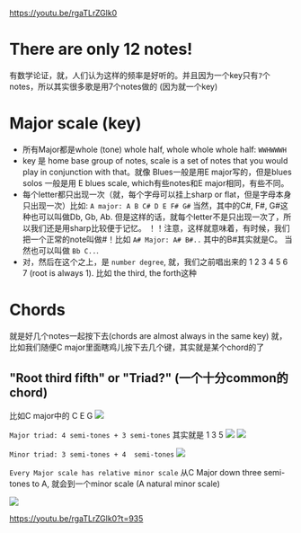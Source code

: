 https://youtu.be/rgaTLrZGlk0
# There are only 12 notes!
有数学论证，就，人们认为这样的频率是好听的。并且因为一个key只有`7`个notes，所以其实很多歌是用7个notes做的 (因为就一个key)

# Major scale (key)
* 所有Major都是whole (tone) whole half, whole whole whole half:
`WWHWWWH`
* key 是 home base group of notes, scale is a set of notes that you would play in conjunction with that。就像 Blues一般是用E major写的，但是blues solos 一般是用 E blues scale, which有些notes和E major相同，有些不同。
* 每个letter都只出现一次（就，每个字母可以挂上sharp or flat，但是字母本身只出现一次）比如: `A major: A B C# D E F# G#`
当然，其中的C#, F#, G#这种也可以叫做Db, Gb, Ab. 但是这样的话，就每个letter不是只出现一次了，所以我们还是用sharp比较便于记忆。
！！注意，这样就意味着，有时候，我们把一个正常的note叫做#！比如
`A# Major: A# B#..` 其中的B#其实就是C。
当然也可以叫做 `Bb C..`.
* 对，然后在这个之上，是 `number degree`, 就，我们之前唱出来的 1 2 3 4 5 6 7 (root is always 1). 比如 the third, the forth这种

# Chords
就是好几个notes一起按下去(chords are almost always in the same key) 就，比如我们随便C major里面瞎鸡儿按下去几个键，其实就是某个chord的了

## "Root third fifth" or "Triad?" (一个十分common的chord)
比如C major中的 C E G
![](pic/2020-11-04-01-41-47.png)

`Major triad: 4 semi-tones + 3 semi-tones` 其实就是 1 3 5
![](pic/2020-11-04-01-42-52.png)
![](pic/2020-11-04-01-44-45.png)

`Minor triad: 3 semi-tones + 4  semi-tones`
![](pic/2020-11-04-01-44-54.png)

`Every Major scale has relative minor scale`
从C Major down three semi-tones to A, 就会到一个minor scale (A natural minor scale)

![](pic/2020-11-04-01-53-05.png)

https://youtu.be/rgaTLrZGlk0?t=935